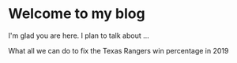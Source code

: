 # Welcome to my blog

I'm glad you are here. I plan to talk about ...

What all we can do to fix the Texas Rangers win percentage in 2019
